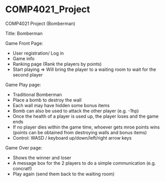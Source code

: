 # COMP4021_Project
COMP4021 Project (Bomberman)

Title: Bomberman

Game Front Page:
- User registration/ Log in
- Game info
- Ranking page (Rank the players by points)
- Start playing => Will bring the player to a waiting room to wait for the second player

Game Play page:
- Traditional Bomberman
- Place a bomb to destroy the wall
- Each wall may have hidden some bonus items
- Bomb can also be used to attack the other player (e.g. -1hp)
- Once the health of a player is used up, the player loses and the game ends
- If no player dies within the game time, whoever gets mroe points wins (points can be obtained from destroying walls and bonus items)
- Control: WASD / keyboard up/down/left/right arrow keys

Game Over page:
- Shows the winner and loser
- A message box for the 2 players to do a simple communication (e.g. concrat!)
- Play again (send them back to the waiting room)